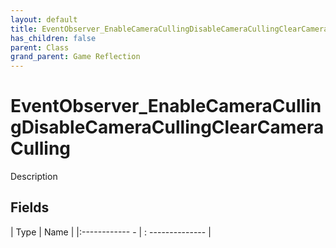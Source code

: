 ```yaml
---
layout: default
title: EventObserver_EnableCameraCullingDisableCameraCullingClearCameraCulling
has_children: false
parent: Class
grand_parent: Game Reflection
---
```

# EventObserver_EnableCameraCullingDisableCameraCullingClearCameraCulling
Description 

## Fields
| Type | Name |
|:------------ - | : -------------- |

